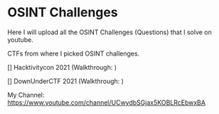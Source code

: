 # OSINT Challenges

Here I will upload all the OSINT Challenges (Questions) that I solve on youtube.

CTFs from where I picked OSINT challenges.

[] Hacktivitycon 2021 (Walkthrough: )

[] DownUnderCTF 2021 (Walkthrough: )

My Channel: https://www.youtube.com/channel/UCwydbSGjax5KOBLRcEbwxBA

